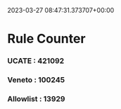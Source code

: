 2023-03-27 08:47:31.373707+00:00
# Rule Counter 
 ### UCATE : 421092

 ### Veneto : 100245

 ### Allowlist : 13929